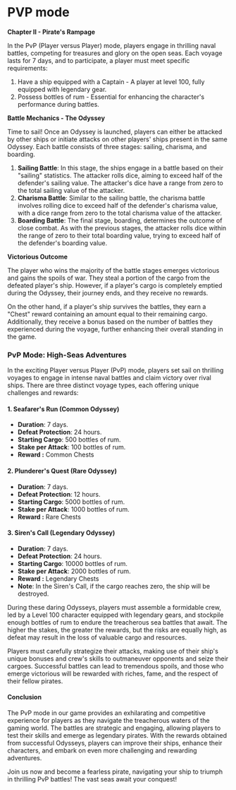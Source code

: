 # PVP mode

**Chapter II - Pirate's Rampage**

In the PvP (Player versus Player) mode, players engage in thrilling naval battles, competing for treasures and glory on the open seas. Each voyage lasts for 7 days, and to participate, a player must meet specific requirements:

1. Have a ship equipped with a Captain - A player at level 100, fully equipped with legendary gear.
2. Possess bottles of rum - Essential for enhancing the character's performance during battles.

**Battle Mechanics - The Odyssey**

Time to sail! Once an Odyssey is launched, players can either be attacked by other ships or initiate attacks on other players' ships present in the same Odyssey. Each battle consists of three stages: sailing, charisma, and boarding.

1. **Sailing Battle**: In this stage, the ships engage in a battle based on their "sailing" statistics. The attacker rolls dice, aiming to exceed half of the defender's sailing value. The attacker's dice have a range from zero to the total sailing value of the attacker.
2. **Charisma Battle**: Similar to the sailing battle, the charisma battle involves rolling dice to exceed half of the defender's charisma value, with a dice range from zero to the total charisma value of the attacker.
3. **Boarding Battle**: The final stage, boarding, determines the outcome of close combat. As with the previous stages, the attacker rolls dice within the range of zero to their total boarding value, trying to exceed half of the defender's boarding value.

**Victorious Outcome**

The player who wins the majority of the battle stages emerges victorious and gains the spoils of war. They steal a portion of the cargo from the defeated player's ship. However, if a player's cargo is completely emptied during the Odyssey, their journey ends, and they receive no rewards.

On the other hand, if a player's ship survives the battles, they earn a "Chest" reward containing an amount equal to their remaining cargo. Additionally, they receive a bonus based on the number of battles they experienced during the voyage, further enhancing their overall standing in the game.

### PvP Mode: High-Seas Adventures

In the exciting Player versus Player (PvP) mode, players set sail on thrilling voyages to engage in intense naval battles and claim victory over rival ships. There are three distinct voyage types, each offering unique challenges and rewards:

#### 1. Seafarer's Run (Common Odyssey)

* **Duration**: 7 days.
* **Defeat Protection**: 24 hours.
* **Starting Cargo**: 500 bottles of rum.
* **Stake per Attack**: 100 bottles of rum.
* **Reward :** Common Chests

#### 2. Plunderer's Quest (Rare Odyssey)

* **Duration**: 7 days.
* **Defeat Protection**: 12 hours.
* **Starting Cargo**: 5000 bottles of rum.
* **Stake per Attack**: 1000 bottles of rum.
* **Reward :** Rare Chests

#### 3. Siren's Call (Legendary Odyssey)

* **Duration**: 7 days.
* **Defeat Protection**: 24 hours.
* **Starting Cargo**: 10000 bottles of rum.
* **Stake per Attack**: 2000 bottles of rum.
* **Reward :** Legendary Chests
* **Note**: In the Siren's Call, if the cargo reaches zero, the ship will be destroyed.

During these daring Odysseys, players must assemble a formidable crew, led by a Level 100 character equipped with legendary gears, and stockpile enough bottles of rum to endure the treacherous sea battles that await. The higher the stakes, the greater the rewards, but the risks are equally high, as defeat may result in the loss of valuable cargo and resources.

Players must carefully strategize their attacks, making use of their ship's unique bonuses and crew's skills to outmaneuver opponents and seize their cargoes. Successful battles can lead to tremendous spoils, and those who emerge victorious will be rewarded with riches, fame, and the respect of their fellow pirates.

#### Conclusion

The PvP mode in our game provides an exhilarating and competitive experience for players as they navigate the treacherous waters of the gaming world. The battles are strategic and engaging, allowing players to test their skills and emerge as legendary pirates. With the rewards obtained from successful Odysseys, players can improve their ships, enhance their characters, and embark on even more challenging and rewarding adventures.

Join us now and become a fearless pirate, navigating your ship to triumph in thrilling PvP battles! The vast seas await your conquest!
